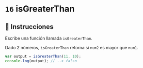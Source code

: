 # `16` isGreaterThan

## 📝 Instrucciones

Escribe una función llamada `isGreaterThan`.

Dado 2 números, `isGreaterThan` retorna si `num2` es mayor que `num1`.

```Javascript
var output = isGreaterThan(11, 10);
console.log(output); // --> falso